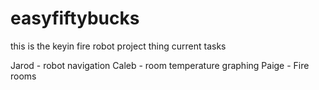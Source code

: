 # easyfiftybucks
this is the keyin fire robot project thing
current tasks

Jarod - robot navigation
Caleb - room temperature graphing
Paige - Fire rooms

